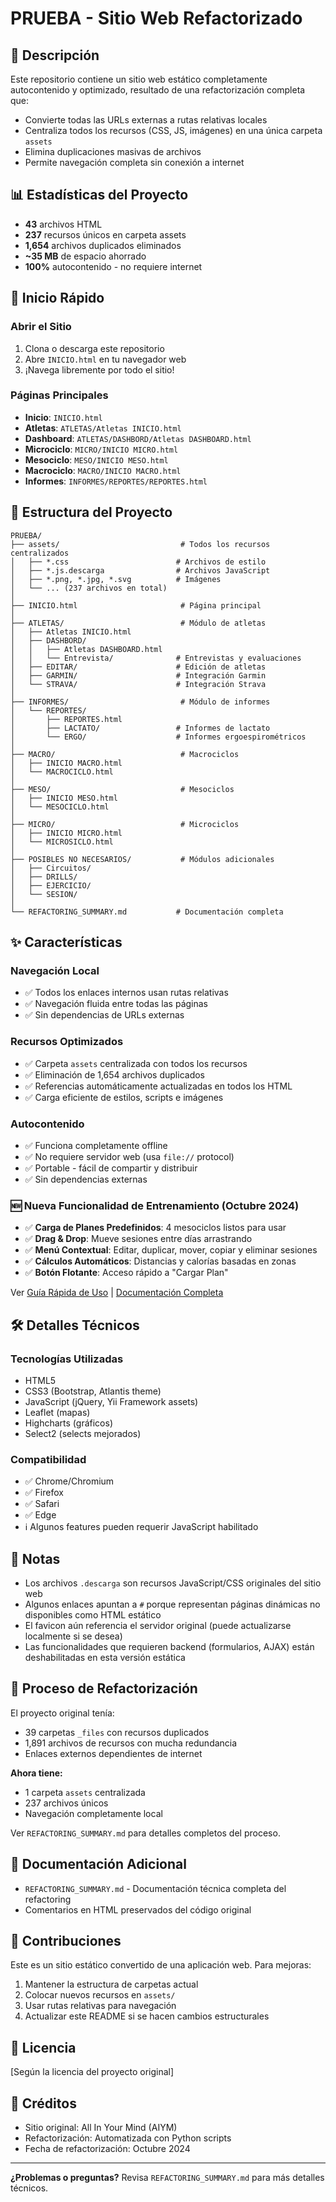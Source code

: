 # PRUEBA - Sitio Web Refactorizado

## 🎯 Descripción

Este repositorio contiene un sitio web estático completamente autocontenido y optimizado, resultado de una refactorización completa que:
- Convierte todas las URLs externas a rutas relativas locales
- Centraliza todos los recursos (CSS, JS, imágenes) en una única carpeta `assets`
- Elimina duplicaciones masivas de archivos
- Permite navegación completa sin conexión a internet

## 📊 Estadísticas del Proyecto

- **43** archivos HTML
- **237** recursos únicos en carpeta assets
- **1,654** archivos duplicados eliminados
- **~35 MB** de espacio ahorrado
- **100%** autocontenido - no requiere internet

## 🚀 Inicio Rápido

### Abrir el Sitio

1. Clona o descarga este repositorio
2. Abre `INICIO.html` en tu navegador web
3. ¡Navega libremente por todo el sitio!

### Páginas Principales

- **Inicio**: `INICIO.html`
- **Atletas**: `ATLETAS/Atletas INICIO.html`
- **Dashboard**: `ATLETAS/DASHBORD/Atletas DASHBOARD.html`
- **Microciclo**: `MICRO/INICIO MICRO.html`
- **Mesociclo**: `MESO/INICIO MESO.html`
- **Macrociclo**: `MACRO/INICIO MACRO.html`
- **Informes**: `INFORMES/REPORTES/REPORTES.html`

## 📁 Estructura del Proyecto

```
PRUEBA/
├── assets/                           # Todos los recursos centralizados
│   ├── *.css                        # Archivos de estilo
│   ├── *.js.descarga                # Archivos JavaScript
│   ├── *.png, *.jpg, *.svg          # Imágenes
│   └── ... (237 archivos en total)
│
├── INICIO.html                       # Página principal
│
├── ATLETAS/                          # Módulo de atletas
│   ├── Atletas INICIO.html
│   ├── DASHBORD/
│   │   ├── Atletas DASHBOARD.html
│   │   └── Entrevista/              # Entrevistas y evaluaciones
│   ├── EDITAR/                      # Edición de atletas
│   ├── GARMIN/                      # Integración Garmin
│   └── STRAVA/                      # Integración Strava
│
├── INFORMES/                         # Módulo de informes
│   └── REPORTES/
│       ├── REPORTES.html
│       ├── LACTATO/                 # Informes de lactato
│       └── ERGO/                    # Informes ergoespirométricos
│
├── MACRO/                            # Macrociclos
│   ├── INICIO MACRO.html
│   └── MACROCICLO.html
│
├── MESO/                             # Mesociclos
│   ├── INICIO MESO.html
│   └── MESOCICLO.html
│
├── MICRO/                            # Microciclos
│   ├── INICIO MICRO.html
│   └── MICROSICLO.html
│
├── POSIBLES NO NECESARIOS/           # Módulos adicionales
│   ├── Circuitos/
│   ├── DRILLS/
│   ├── EJERCICIO/
│   └── SESION/
│
└── REFACTORING_SUMMARY.md           # Documentación completa
```

## ✨ Características

### Navegación Local
- ✅ Todos los enlaces internos usan rutas relativas
- ✅ Navegación fluida entre todas las páginas
- ✅ Sin dependencias de URLs externas

### Recursos Optimizados
- ✅ Carpeta `assets` centralizada con todos los recursos
- ✅ Eliminación de 1,654 archivos duplicados
- ✅ Referencias automáticamente actualizadas en todos los HTML
- ✅ Carga eficiente de estilos, scripts e imágenes

### Autocontenido
- ✅ Funciona completamente offline
- ✅ No requiere servidor web (usa `file://` protocol)
- ✅ Portable - fácil de compartir y distribuir
- ✅ Sin dependencias externas

### 🆕 Nueva Funcionalidad de Entrenamiento (Octubre 2024)
- ✅ **Carga de Planes Predefinidos**: 4 mesociclos listos para usar
- ✅ **Drag & Drop**: Mueve sesiones entre días arrastrando
- ✅ **Menú Contextual**: Editar, duplicar, mover, copiar y eliminar sesiones
- ✅ **Cálculos Automáticos**: Distancias y calorías basadas en zonas
- ✅ **Botón Flotante**: Acceso rápido a "Cargar Plan"

Ver [Guía Rápida de Uso](GUIA_RAPIDA_USO.md) | [Documentación Completa](DOCUMENTACION_IMPLEMENTACION.md)


## 🛠️ Detalles Técnicos

### Tecnologías Utilizadas
- HTML5
- CSS3 (Bootstrap, Atlantis theme)
- JavaScript (jQuery, Yii Framework assets)
- Leaflet (mapas)
- Highcharts (gráficos)
- Select2 (selects mejorados)

### Compatibilidad
- ✅ Chrome/Chromium
- ✅ Firefox
- ✅ Safari
- ✅ Edge
- ℹ️ Algunos features pueden requerir JavaScript habilitado

## 📝 Notas

- Los archivos `.descarga` son recursos JavaScript/CSS originales del sitio web
- Algunos enlaces apuntan a `#` porque representan páginas dinámicas no disponibles como HTML estático
- El favicon aún referencia el servidor original (puede actualizarse localmente si se desea)
- Las funcionalidades que requieren backend (formularios, AJAX) están deshabilitadas en esta versión estática

## 🔄 Proceso de Refactorización

El proyecto original tenía:
- 39 carpetas `_files` con recursos duplicados
- 1,891 archivos de recursos con mucha redundancia
- Enlaces externos dependientes de internet

**Ahora tiene:**
- 1 carpeta `assets` centralizada
- 237 archivos únicos
- Navegación completamente local

Ver `REFACTORING_SUMMARY.md` para detalles completos del proceso.

## 📖 Documentación Adicional

- `REFACTORING_SUMMARY.md` - Documentación técnica completa del refactoring
- Comentarios en HTML preservados del código original

## 🤝 Contribuciones

Este es un sitio estático convertido de una aplicación web. Para mejoras:
1. Mantener la estructura de carpetas actual
2. Colocar nuevos recursos en `assets/`
3. Usar rutas relativas para navegación
4. Actualizar este README si se hacen cambios estructurales

## 📄 Licencia

[Según la licencia del proyecto original]

## 👥 Créditos

- Sitio original: All In Your Mind (AIYM)
- Refactorización: Automatizada con Python scripts
- Fecha de refactorización: Octubre 2024

---

**¿Problemas o preguntas?** Revisa `REFACTORING_SUMMARY.md` para más detalles técnicos.

